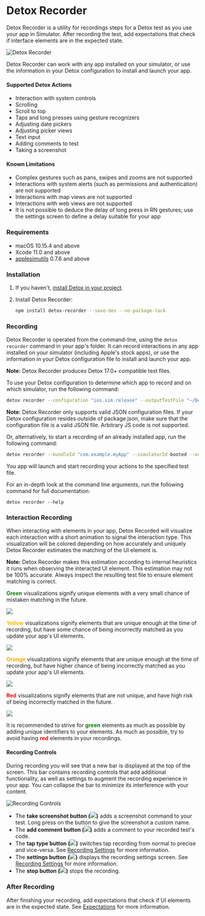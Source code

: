 # Detox Recorder

Detox Recorder is a utility for recordings steps for a Detox test as you use your app in Simulator. After recording the test, add expectations that check if interface elements are in the expected state.

![Detox Recorder](Documentation/Resources/Presentation.gif "Detox Recorder")

Detox Recorder can work with any app installed on your simulator, or use the information in your Detox configuration to install and launch your app.

#### Supported Detox Actions

- Interaction with system controls
- Scrolling
- Scroll to top
- Taps and long presses using gesture recognizers
- Adjusting date pickers
- Adjusting picker views
- Text input
- Adding comments to test
- Taking a screenshot

#### Known Limitations

- Complex gestures such as pans, swipes and zooms are not supported
- Interactions with system alerts (such as permissions and authentication) are not supported
- Interactions with map views are not supported
- Interactions with web views are not supported
- It is not possible to deduce the delay of long press in RN gestures; use the settings screen to define a delay suitable for your app

### Requirements

- macOS 10.15.4 and above
- Xcode 11.0 and above
- [applesimutils](https://github.com/wix/AppleSimulatorUtils) 0.7.6 and above

### Installation

1. If you haven't, [install Detox in your project](https://github.com/wix/Detox/blob/master/docs/Introduction.GettingStarted.md).

2. Install Detox Recorder:

   ```bash
   npm install detox-recorder --save-dev --no-package-lock
   ```

### Recording

Detox Recorder is operated from the command-line, using the `detox recorder` command in your app's folder. It can record interactions in any app installed on your simulator (including Apple's stock apps), or use the information in your Detox configuration file to install and launch your app.

**Note:** Detox Recorder produces Detox 17.0+ compatible test files.

To use your Detox configuration to determine which app to record and on which simulator, run the following command:

```bash
detox recorder --configuration "ios.sim.release" --outputTestFile "~/Desktop/RecordedTest.js" --testName "My Recorded Test" --record
```

**Note:** Detox Recorder only supports valid JSON configuration files. If your Detox configuration resides outside of package.json, make sure that the configuration file is a valid JSON file. Arbitrary JS code is not supported.

Or, alternatively, to start a recording of an already installed app, run the following command:

```bash
detox recorder --bundleId "com.example.myApp" --simulatorId booted --outputTestFile "~/Desktop/RecordedTest.js" --testName "My Recorded Test" --record
```

You app will launch and start recording your actions to the specified test file.

For an in-depth look at the command line arguments, run the following command for full documentation:

```shell
detox recorder --help
```

### Interaction Recording

When interacting with elements in your app, Detox Recorded will visualize each interaction with a short animation to signal the interaction type. This visualization will be colored depending on how accurately and uniquely Detox Recorder estimates the matching of the UI element is.

**Note:** Detox Recorder makes this estimation according to internal heuristics it runs when observing the interacted UI element. This estimation may not be 100% accurate. Always inspect the resulting test file to ensure element matching is correct.

<span style="color:green">**Green**</span> visualizations signify unique elements with a very small chance of mistaken matching in the future.

![](Documentation/Resources/Green.gif)

<span style="color:#fcba03">**Yellow**</span> visualizations signify elements that are unique enough at the time of recording, but have some chance of being incorrectly matched as you update your app's UI elements.

![](Documentation/Resources/Yellow.gif)

<span style="color:orange">**Orange**</span> visualizations signify elements that are unique enough at the time of recording, but have higher chance of being incorrectly matched as you update your app's UI elements.

![](Documentation/Resources/Orange.gif)

<span style="color:red">**Red**</span> visualizations signify elements that are not unique, and have high risk of being incorrectly matched in the future.

![](Documentation/Resources/Red.gif)

It is recommended to strive for <span style="color:green">**green**</span> elements as much as possible by adding unique identifiers to your elements. As much as possible, try to avoid having <span style="color:red">**red**</span> elements in your recordings.

#### Recording Controls

During recording you will see that a new bar is displayed at the top of the screen. This bar contains recording controls that add additional functionality, as well as settings to augment the recording experience in your app. You can collapse the bar to minimize its interference with your content.



![Recording Controls](Documentation/Resources/RecordingBar.png "Recording Controls")



- The **take screenshot button (![](Documentation/Resources/ScreenshotButton.png))** adds a screenshot command to your test. Long press on the button to give the screenshot a custom name.
- The **add comment button (![](Documentation/Resources/AddCommentButton.png))** adds a comment to your recorded test's code.
- The **tap type button (![](Documentation/Resources/TapTypeButton.png))** switches tap recording from normal to precise and vice-versa. See [Recording Settings](Documentation/RecordingSettings.md) for more information.
- The **settings button (![](Documentation/Resources/SettingsButton.png))** displays the recording settings screen. See [Recording Settings](Documentation/RecordingSettings.md) for more information.
- The **stop button (![](Documentation/Resources/StopButton.png))** stops the recording.

### After Recording

After finishing your recording, add expectations that check if UI elements are in the expected state. See [Expectations](https://github.com/wix/Detox/blob/master/docs/APIRef.Expect.md) for more information.
